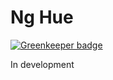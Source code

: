 # Ng Hue

[![Greenkeeper badge](https://badges.greenkeeper.io/joachimprinzbach/ng-hue.svg)](https://greenkeeper.io/)

In development